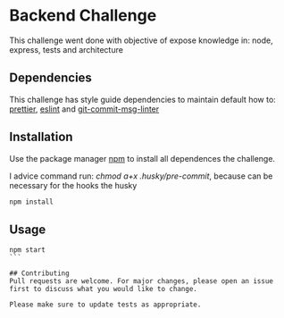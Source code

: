 # Backend Challenge

This challenge went done with objective of expose knowledge in: node, express, tests and architecture

## Dependencies

This challenge has style guide dependencies to maintain default how to: [prettier](https://www.npmjs.com/package/prettier), [eslint](https://www.npmjs.com/package/eslint) and [git-commit-msg-linter](https://www.npmjs.com/package/git-commit-msg-linter)

## Installation

Use the package manager [npm](https://docs.npmjs.com/downloading-and-installing-node-js-and-npm/) to install all dependences the challenge.

I advice command run: _chmod a+x .husky/pre-commit_, because can be necessary for the hooks the husky

```bash
npm install
```

## Usage

````
npm start
```

## Contributing
Pull requests are welcome. For major changes, please open an issue first to discuss what you would like to change.

Please make sure to update tests as appropriate.
````
